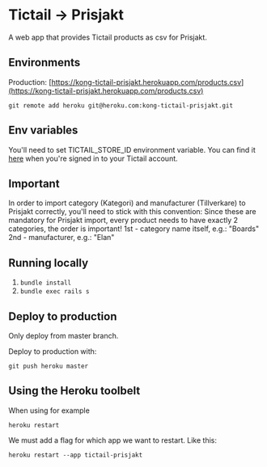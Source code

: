 # Tictail -> Prisjakt
A web app that provides Tictail products as csv for Prisjakt.

## Environments

Production:
[https://kong-tictail-prisjakt.herokuapp.com/products.csv](https://kong-tictail-prisjakt.herokuapp.com/products.csv)

	git remote add heroku git@heroku.com:kong-tictail-prisjakt.git

## Env variables
You'll need to set TICTAIL_STORE_ID environment variable.
You can find it [here](https://tictail.com/developers/documentation/api-reference/) when you're signed in to your Tictail account.

## Important
In order to import category (Kategori) and manufacturer (Tillverkare) to Prisjakt correctly, you'll need to stick with this convention:
Since these are mandatory for Prisjakt import, every product needs to have exactly 2 categories, the order is important!
1st - category name itself, e.g.: "Boards"
2nd - manufacturer, e.g.: "Elan"


## Running locally

1. ``bundle install``
2. ``bundle exec rails s``

## Deploy to production

Only deploy from master branch.

Deploy to production with:

	git push heroku master


## Using the Heroku toolbelt

When using for example

	heroku restart

We must add a flag for which app we want to restart. Like this:

	heroku restart --app tictail-prisjakt
